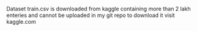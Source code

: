 Dataset train.csv is downloaded from kaggle containing more than 2 lakh enteries and cannot be uploaded in my git repo to download it visit kaggle.com
